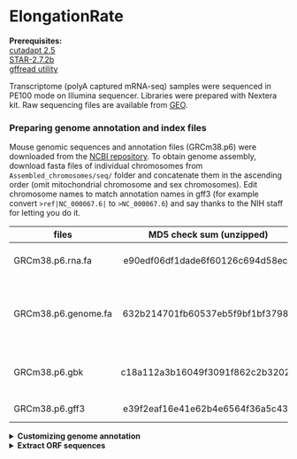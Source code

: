 # ElongationRate

**Prerequisites:**  
[cutadapt 2.5](https://cutadapt.readthedocs.io/en/stable/index.html)  
[STAR-2.7.2b](https://github.com/alexdobin/STAR)  
[gffread utility](http://ccb.jhu.edu/software/stringtie/gff.shtml)  

Transcriptome (polyA captured mRNA-seq) samples were sequenced in PE100 mode on Illumina sequencer. Libraries were prepared with Nextera kit.
Raw sequencing files are available from [GEO]().

### Preparing genome annotation and index files
Mouse genomic sequences and annotation files (GRCm38.p6) were downloaded from the [NCBI repository](http://ftp.ncbi.nih.gov/genomes/M_musculus/). 
To obtain genome assembly, download fasta files of individual chromosomes from ```Assembled_chromosomes/seq/``` folder and concatenate them in the ascending order (omit mitochondrial chromosome and sex chromosomes). Edit chromosome names to match annotation names in gff3 (for example convert ```>ref|NC_000067.6|``` to ```>NC_000067.6```) and say thanks to the NIH staff for letting you do it.  

| files               | MD5 check sum (unzipped)         | Description                                               |
| ------------------- |:--------------------------------:| ----------------------------------------------------------|
| GRCm38.p6.rna.fa    | e90edf06df1dade6f60126c694d58ec6 | RNA in fasta format, coding + noncoding                   |
| GRCm38.p6.genome.fa | 632b214701fb60537eb5f9bf1bf37983 | Genome sequence (nuclear genome only, no sex chromosomes) |
| GRCm38.p6.gbk       | c18a112a3b16049f3091f862c2b32024 | RNA in gene bank format, coding + noncoding               |
| GRCm38.p6.gff3      | e39f2eaf16e41e62b4e6564f36a5c437 | Genome annotation                                         | 


<details><summary><b>Customizing genome annotation</b></summary>  

**Customize genome annotation**  
Annotation of extrachromosomal contigs and sex chromosomes was omitted. 'Gnomon' (Predicted) records from gff file were also omitted and only 'RefSeq' and 'BestRefSeq' (manually curated) kept. Perl and R scripts are included in the GitHub repository.   
```bash
Discard_extrachromosomal_annotation.pl GRCm38.p6.gff3 >GRCm38.p6.custom.gff
Discard_gnomon_annotation.pl >GRCm38.p6.Refseq.gff	# automatically takes GRCm38.p6.custom.gff as an input
```
**Remove non-coding RNA genes**, leave only coding genes with their mRNA, transcript, exon, and CDS children. Fix the gff annotation from previous script by matching gene coordinates with the childern coordinates (occured due to removal of Gnomon features).
```bash
Discard_noncoding_annotation.R
```

**Convert annotation from GFF3 to GTF format**  
```bash
gffread GRCm38.p6.Refseq.coding.gff -T -o GRCm38.p6.Refseq.coding.gtf
# -T          - convert gff/gtf
```
</details>


<details><summary><b>Extract ORF sequences</b></summary>  

**Fetch all mRNA records**  

Extract all mRNA lines from custom GRCm38.p6.Refseq.coding.gff annotarion, write it to ```mRNA_extract.gff3```  
```perl
#!/usr/bin/perl
open (INPUT, "<GRCm38.p6.Refseq.coding.gff"); open (OUT, ">mRNA_extract.gff3");
while ($line = <INPUT>) {     
     @line=split /\t/, $line;
     if ($line[2] eq 'mRNA') {  print OUT $line;  }
}
close(INPUT); close(OUT);
```



Run ```mRNA_extractor.pl```. First, it takes ```GRCm38.p6.gbk``` and extracts all RefSeq records for every gene including CDS, 5UTR, 3UTR lengths and a sequence. Then, it selects the single RefSeq record as the longest isoform. Sometimes, the ORF lengths of two isoforms are equal, in that case the longest isoform is selected based on the UTR length with 5UTR taking precedence over 3UTR. The script also trims mRNAs by 100 nucleotides flanking CDS.  If 5UTR and/or 3UTR are shorter than 100 nt, it raises a "flag".  

```bash
 perl mRNA_extractor.pl /path/GRCm38.p6.gbk
 # creates an output file named mRNA_extract
```
Fill missing 5UTR and 3UTRs with genomic sequences in cases when they are shorter than 100 nt.  
```bash
perl mRNA_genome_filler.pl 
# requires requires mRNA_extract.gff3 and individual chromosomal *.fa files in the same folder.
```

</details>



